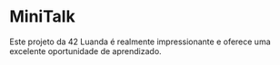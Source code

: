 # MiniTalk
Este projeto da 42 Luanda é realmente impressionante e oferece uma excelente oportunidade de aprendizado.
